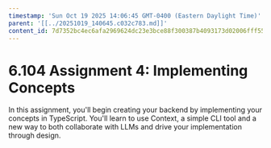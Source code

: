 ```yaml
---
timestamp: 'Sun Oct 19 2025 14:06:45 GMT-0400 (Eastern Daylight Time)'
parent: '[[../20251019_140645.c032c783.md]]'
content_id: 7d7352bc4ec6afa2969624dc23e3bce88f300387b4093173d02006fff5508820
---
```


# 6.104 Assignment 4: Implementing Concepts

In this assignment, you'll begin creating your backend by implementing your concepts in TypeScript. You'll learn to use Context, a simple CLI tool and a new way to both collaborate with LLMs and drive your implementation through design.

